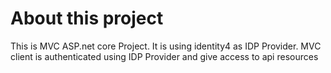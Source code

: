 # About this project
This is MVC ASP.net core Project. It is using identity4 as IDP Provider. MVC client is authenticated using IDP Provider and give access to api resources
